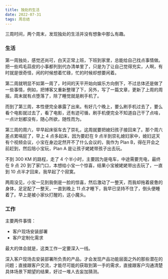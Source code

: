 ```yaml
---
title: 独处的生活
date: 2022-07-31
tags: 周总结
---
```


三周时间，两个周末，发现独处的生活并没有想象中那么有趣。

### 生活

第一周独处，感觉还尚可，白天正常上班，下班到家里，总能给自己找点事情做。把一些鸡毛蒜皮的小事都列到代办清单里了，只是为了让自己觉得充实，人啊，有时就是很奇怪，闲的时候想着忙碌，忙的时候却想要闲着。

<!-- more -->

第二周就明显不如第一周了，时间的天平开始向娱乐方向倒下，不过总体还是做了一些事情，例如，把博客又重新整理了下，另外，写了一篇文章，更新了上周的周报。周末就有点堕落了，除了睡觉就是刷手机了。

而到了第三周，本性便完全暴露了出来。有好几个晚上，要么刷手机过去了，要么看个电影就过去了，看了电影，还有迹可循，刷手机便完全不知道自己干了点啥，一点计划都没有，随心所欲，随性而为。

第三周的周六，早早起床驱车去了崇礼，这周就要把媳妇孩子接回来了。那个周六差点累嗝屁了，早上 4 点多起床，因为要赶在 9 点半到崇礼媳妇家中，媳妇这天有个视频会议，小宝在身边定然开不了什么会议的，我作为 Plan B，得在开会之前赶到，然后陪小宝玩，Plan A 是让孩子姥姥带孩子出去玩。

不到 300 KM 的路程，走了 4 个半小时，主要因为是电车，中途需要充电，最终在 9 点 20 到了家门口，本想给小宝一个惊喜，结果小宝被姥姥带出去玩了，一直到 10 点半才回来，我早起了个寂寞。

两周没见，小宝一见到我倒是一脸的惊喜，然后激动了一整天，而我却拖着疲惫的身体，足足配了一整天，一直到晚上 11 点才睡下，我早已坚持不住了，倒头便睡着了。早上是被小家伙打醒的，这小魔头。


### 工作

主要两件事情：
- 客户现场安装部署
- 客户定制化需求

最大的体会就是，这类工作一定要深入一线。

深入客户现场去安装部署所负责的产品，才会发现产品功能层面之外的那些潜在的问题；直接跟客户交流，才能尽可能的获取到第一手的需求，直接跟客户沟通清楚具体场景下期望的结果，好过一堆人去妄加猜测。
